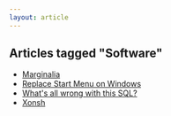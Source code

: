 ```yaml
---
layout: article
---
```


## Articles tagged "Software"
- [Marginalia](/articles/2024/marg)
- [Replace Start Menu on Windows](/articles/2024/replacestart)
- [What's all wrong with this SQL?](/articles/2024/wwwtsql)
- [Xonsh](/articles/2024/xpev)
